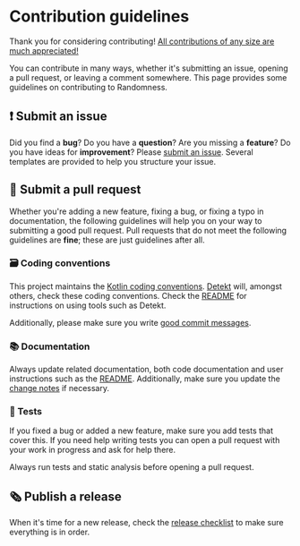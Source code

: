 # Contribution guidelines
Thank you for considering contributing!
[All contributions of any size are much appreciated!](https://github.com/FWDekker/intellij-randomness#-acknowledgements)

You can contribute in many ways, whether it's submitting an issue, opening a pull request, or leaving a comment somewhere.
This page provides some guidelines on contributing to Randomness.


## ❗ Submit an issue
Did you find a **bug**?
Do you have a **question**?
Are you missing a **feature**?
Do you have ideas for **improvement**?
Please [submit an issue](https://github.com/FWDekker/intellij-randomness/issues/new/choose).
Several templates are provided to help you structure your issue.


## 🔨 Submit a pull request
Whether you're adding a new feature, fixing a bug, or fixing a typo in documentation, the following guidelines will help you on your way to submitting a good pull request.
Pull requests that do not meet the following guidelines are **fine**; these are just guidelines after all.

### 🗃️ Coding conventions
This project maintains the [Kotlin coding conventions](https://kotlinlang.org/docs/reference/coding-conventions.html).
[Detekt](https://github.com/arturbosch/detekt/) will, amongst others, check these coding conventions.
Check the [README](../README.md) for instructions on using tools such as Detekt.

Additionally, please make sure you write [good commit messages](https://chris.beams.io/posts/git-commit/).

### 📚 Documentation
Always update related documentation, both code documentation and user instructions such as the [README](../README.md).
Additionally, make sure you update the [change notes](../CHANGELOG.md) if necessary.

### 🧪 Tests
If you fixed a bug or added a new feature, make sure you add tests that cover this.
If you need help writing tests you can open a pull request with your work in progress and ask for help there.

Always run tests and static analysis before opening a pull request.


## 🗞️ Publish a release
When it's time for a new release, check the [release checklist](RELEASE_CHECKLIST.md) to make sure everything is in
order.
